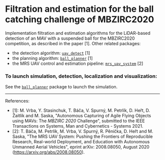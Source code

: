 # Filtration and estimation for the ball catching challenge of MBZIRC2020

Implementation filtration and estimation algorithms for the LiDAR-based detection of an MAV with a suspended ball for the MBZIRC2020 competition, as described in the paper [1].
Other related packages:
 * the detection algorithm: [`uav_detect`](https://github.com/ctu-mrs/uav_detect) [1]
 * the planning algorithm: [`ball_planner`](https://github.com/ctu-mrs/mbzirc2020_ball_planner) [1]
 * the MRS UAV control and estimation pipeline: [`mrs_uav_system`](https://github.com/ctu-mrs/mrs_uav_system) [2]

### To launch simulation, detection, localization and visualization:
See the [`ball_planner`](https://github.com/ctu-mrs/mbzirc2020_ball_planner) package to launch the simulation.

----
References:
 * [1]: M. Vrba, Y. Stasinchuk, T. Báča, V. Spurný, M. Petrlík, D. Heřt, D. Žaitlík and M. Saska, "Autonomous Capturing of Agile Flying Objects using MAVs: The *MBZIRC 2020* Challenge", submitted to the IEEE Transactions on Systems, Man and Cybernetics - Systems 2021.
 * [2]: T. Báča, M. Petrlík, M. Vrba, V. Spurný, R. Pěnička, D. Heřt and M. Saska, "The MRS UAV System: Pushing the Frontiers of Reproducible Research, Real-world Deployment, and Education with Autonomous Unmanned Aerial Vehicles", eprint arXiv: 2008.08050, August 2020 (https://arxiv.org/abs/2008.08050).
